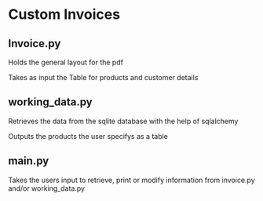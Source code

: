 # Custom Invoices

## Invoice.py
Holds the general layout for the pdf

Takes as input the Table for products and customer details

## working_data.py
Retrieves the data from the sqlite database with the help of sqlalchemy

Outputs the products the user specifys as a table

## main.py
Takes the users input to retrieve, print or modify information from invoice.py and/or working_data.py


